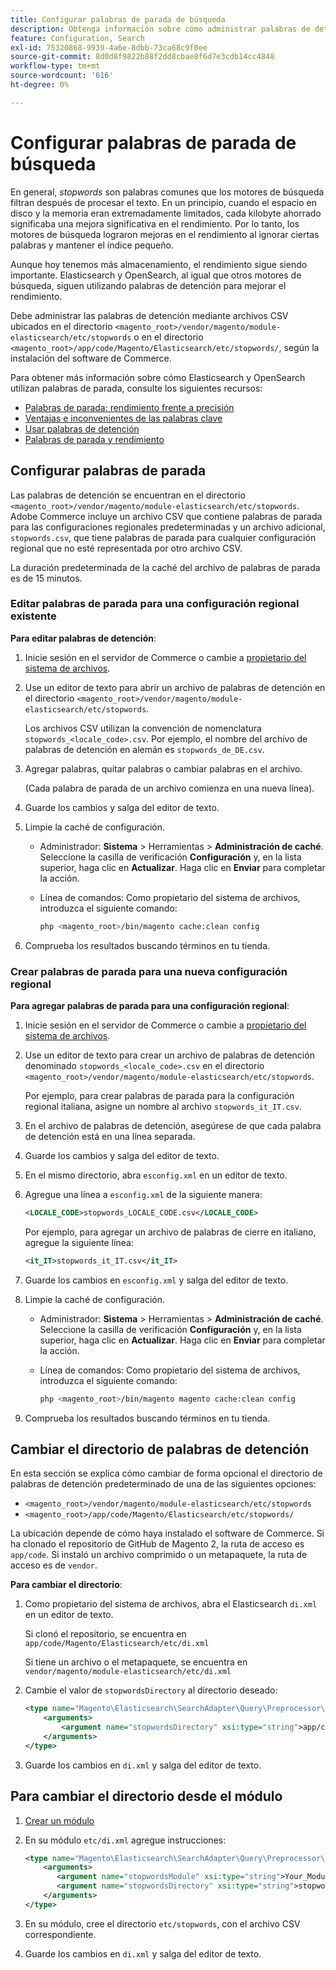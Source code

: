 ```yaml
---
title: Configurar palabras de parada de búsqueda
description: Obtenga información sobre cómo administrar palabras de detención para Adobe Commerce mediante archivos CSV.
feature: Configuration, Search
exl-id: 75320868-9939-4a6e-8dbb-73ca68c9f0ee
source-git-commit: 8d0d8f9822b88f2dd8cbae8f6d7e3cdb14cc4848
workflow-type: tm+mt
source-wordcount: '616'
ht-degree: 0%

---
```


# Configurar palabras de parada de búsqueda

En general, _stopwords_ son palabras comunes que los motores de búsqueda filtran después de procesar el texto. En un principio, cuando el espacio en disco y la memoria eran extremadamente limitados, cada kilobyte ahorrado significaba una mejora significativa en el rendimiento. Por lo tanto, los motores de búsqueda lograron mejoras en el rendimiento al ignorar ciertas palabras y mantener el índice pequeño.

Aunque hoy tenemos más almacenamiento, el rendimiento sigue siendo importante. Elasticsearch y OpenSearch, al igual que otros motores de búsqueda, siguen utilizando palabras de detención para mejorar el rendimiento.

Debe administrar las palabras de detención mediante archivos CSV ubicados en el directorio `<magento_root>/vendor/magento/module-elasticsearch/etc/stopwords` o en el directorio `<magento_root>/app/code/Magento/Elasticsearch/etc/stopwords/`, según la instalación del software de Commerce.

Para obtener más información sobre cómo Elasticsearch y OpenSearch utilizan palabras de parada, consulte los siguientes recursos:

- [Palabras de parada: rendimiento frente a precisión](https://www.elastic.co/guide/en/elasticsearch/guide/current/stopwords.html)
- [Ventajas e inconvenientes de las palabras clave](https://www.elastic.co/guide/en/elasticsearch/guide/current/pros-cons-stopwords.html)
- [Usar palabras de detención](https://www.elastic.co/guide/en/elasticsearch/guide/current/using-stopwords.html)
- [Palabras de parada y rendimiento](https://www.elastic.co/guide/en/elasticsearch/guide/current/stopwords-performance.html)

## Configurar palabras de parada

Las palabras de detención se encuentran en el directorio `<magento_root>/vendor/magento/module-elasticsearch/etc/stopwords`. Adobe Commerce incluye un archivo CSV que contiene palabras de parada para las configuraciones regionales predeterminadas y un archivo adicional, `stopwords.csv`, que tiene palabras de parada para cualquier configuración regional que no esté representada por otro archivo CSV.

La duración predeterminada de la caché del archivo de palabras de parada es de 15 minutos.

### Editar palabras de parada para una configuración regional existente

**Para editar palabras de detención**:

1. Inicie sesión en el servidor de Commerce o cambie a [propietario del sistema de archivos](../../installation/prerequisites/file-system/overview.md).
1. Use un editor de texto para abrir un archivo de palabras de detención en el directorio `<magento_root>/vendor/magento/module-elasticsearch/etc/stopwords`.

   Los archivos CSV utilizan la convención de nomenclatura `stopwords_<locale_code>.csv`. Por ejemplo, el nombre del archivo de palabras de detención en alemán es `stopwords_de_DE.csv`.

1. Agregar palabras, quitar palabras o cambiar palabras en el archivo.

   (Cada palabra de parada de un archivo comienza en una nueva línea).

1. Guarde los cambios y salga del editor de texto.
1. Limpie la caché de configuración.

   - Administrador: **Sistema** > Herramientas > **Administración de caché**. Seleccione la casilla de verificación **Configuración** y, en la lista superior, haga clic en **Actualizar**. Haga clic en **Enviar** para completar la acción.

   - Línea de comandos: Como propietario del sistema de archivos, introduzca el siguiente comando:

     ```bash
     php <magento_root>/bin/magento cache:clean config
     ```

1. Comprueba los resultados buscando términos en tu tienda.

### Crear palabras de parada para una nueva configuración regional

**Para agregar palabras de parada para una configuración regional**:

1. Inicie sesión en el servidor de Commerce o cambie a [propietario del sistema de archivos](../../installation/prerequisites/file-system/overview.md).

1. Use un editor de texto para crear un archivo de palabras de detención denominado `stopwords_<locale_code>.csv` en el directorio `<magento_root>/vendor/magento/module-elasticsearch/etc/stopwords`.

   Por ejemplo, para crear palabras de parada para la configuración regional italiana, asigne un nombre al archivo `stopwords_it_IT.csv`.

1. En el archivo de palabras de detención, asegúrese de que cada palabra de detención está en una línea separada.
1. Guarde los cambios y salga del editor de texto.
1. En el mismo directorio, abra `esconfig.xml` en un editor de texto.
1. Agregue una línea a `esconfig.xml` de la siguiente manera:

   ```xml
   <LOCALE_CODE>stopwords_LOCALE_CODE.csv</LOCALE_CODE>
   ```

   Por ejemplo, para agregar un archivo de palabras de cierre en italiano, agregue la siguiente línea:

   ```xml
   <it_IT>stopwords_it_IT.csv</it_IT>
   ```

1. Guarde los cambios en `esconfig.xml` y salga del editor de texto.
1. Limpie la caché de configuración.

   - Administrador: **Sistema** > Herramientas > **Administración de caché**. Seleccione la casilla de verificación **Configuración** y, en la lista superior, haga clic en **Actualizar**. Haga clic en **Enviar** para completar la acción.

   - Línea de comandos: Como propietario del sistema de archivos, introduzca el siguiente comando:

     ```bash
     php <magento_root>/bin/magento magento cache:clean config
     ```

1. Comprueba los resultados buscando términos en tu tienda.

## Cambiar el directorio de palabras de detención

En esta sección se explica cómo cambiar de forma opcional el directorio de palabras de detención predeterminado de una de las siguientes opciones:

- `<magento_root>/vendor/magento/module-elasticsearch/etc/stopwords`
- `<magento_root>/app/code/Magento/Elasticsearch/etc/stopwords/`

La ubicación depende de cómo haya instalado el software de Commerce. Si ha clonado el repositorio de GitHub de Magento 2, la ruta de acceso es `app/code`. Si instaló un archivo comprimido o un metapaquete, la ruta de acceso es de `vendor`.

**Para cambiar el directorio**:

1. Como propietario del sistema de archivos, abra el Elasticsearch `di.xml` en un editor de texto.

   Si clonó el repositorio, se encuentra en `app/code/Magento/Elasticsearch/etc/di.xml`

   Si tiene un archivo o el metapaquete, se encuentra en `vendor/magento/module-elasticsearch/etc/di.xml`

1. Cambie el valor de `stopwordsDirectory` al directorio deseado:

   ```xml
   <type name="Magento\Elasticsearch\SearchAdapter\Query\Preprocessor\Stopwords">
       <arguments>
           <argument name="stopwordsDirectory" xsi:type="string">app/code/Magento/Elasticsearch/etc/stopwords</argument>
       </arguments>
   </type>
   ```

1. Guarde los cambios en `di.xml` y salga del editor de texto.

## Para cambiar el directorio desde el módulo

1. [Crear un módulo](https://developer.adobe.com/commerce/php/development/build/component-file-structure/)
1. En su módulo `etc/di.xml` agregue instrucciones:

   ```xml
   <type name="Magento\Elasticsearch\SearchAdapter\Query\Preprocessor\Stopwords">
       <arguments>
          <argument name="stopwordsModule" xsi:type="string">Your_Module</argument>
          <argument name="stopwordsDirectory" xsi:type="string">stopwords</argument>
       </arguments>
   </type>
   ```

1. En su módulo, cree el directorio `etc/stopwords`, con el archivo CSV correspondiente.

1. Guarde los cambios en `di.xml` y salga del editor de texto.
